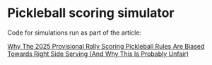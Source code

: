 # Pickleball scoring simulator

Code for simulations run as part of the article:

[Why The 2025 Provisional Rally Scoring Pickleball Rules Are Biased Towards Right Side Serving (And Why This Is Probably Unfair)](./article.md)

